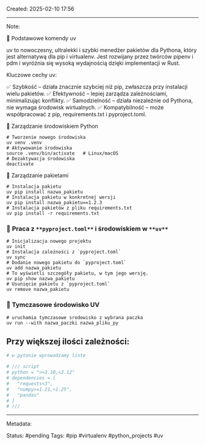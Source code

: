 Created: 2025-02-10 17:56

--- 
Note: 

📌 Podstawowe komendy uv

uv to nowoczesny, ultralekki i szybki menedżer pakietów dla Pythona, który jest alternatywą dla pip i virtualenv. Jest rozwijany przez twórców pipenv i pdm i wyróżnia się wysoką wydajnością dzięki implementacji w Rust.

Kluczowe cechy uv:

✅ Szybkość – działa znacznie szybciej niż pip, zwłaszcza przy instalacji wielu pakietów.
✅ Efektywność – lepiej zarządza zależnościami, minimalizując konflikty.
✅ Samodzielność – działa niezależnie od Pythona, nie wymaga środowisk wirtualnych.
✅ Kompatybilność – może współpracować z pip, requirements.txt i pyproject.toml.


🔹 Zarządzanie środowiskiem Python
```shell
# Tworzenie nowego środowiska
uv venv .venv
# Aktywowanie środowiska
source .venv/bin/activate   # Linux/macOS
# Dezaktywacja środowiska
deactivate
```

🔹 Zarządzanie pakietami
```shell
# Instalacja pakietu
uv pip install nazwa_pakietu
# Instalacja pakietu w konkretnej wersji
uv pip install nazwa_pakietu==1.2.3
# Instalacja pakietów z pliku requirements.txt
uv pip install -r requirements.txt
```
### 🔹 **Praca z** `**pyproject.toml**` **i środowiskiem w** `**uv**`

```shell
# Inicjalizacja nowego projektu
uv init
# Instalacja zależności z `pyproject.toml`
uv sync
# Dodanie nowego pakietu do `pyproject.toml`
uv add nazwa_pakietu
# To wyświetli szczegóły pakietu, w tym jego wersję.
uv pip show nazwa_pakietu
# Usunięcie pakietu z `pyproject.toml`
uv remove nazwa_pakietu
```

### 🔹 Tymczasowe środowisko UV

```shell
# uruchamia tymczasowe srodowisko z wybrana paczka
uv run --with nazwa_paczki nazwa_pliku_py
```

## Przy większej ilości zależności:

```python
# w pytonie wprowadzamy liste

# /// script
# python = ">=3.10,<3.12"
# dependencies = [
#   "requests<3",
#   "numpy>=1.21,<1.25",
#   "pandas"
# ]
# ///
```


--- 
Metadata: 

Status: #pending 
Tags: #pip #virtualenv #python_projects #uv